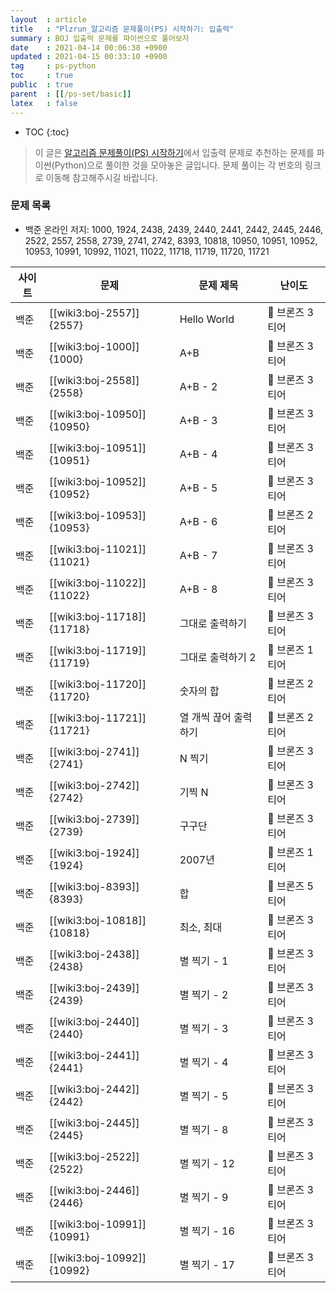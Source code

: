 ```yaml
---
layout  : article
title   : "Plzrun_알고리즘 문제풀이(PS) 시작하기: 입출력"
summary : BOJ 입출력 문제를 파이썬으로 풀어보자
date    : 2021-04-14 00:06:38 +0900
updated : 2021-04-15 00:33:10 +0900
tag     : ps-python
toc     : true
public  : true
parent  : [[/ps-set/basic]]
latex   : false
---
```

* TOC
{:toc}

> 이 글은 [알고리즘 문제풀이(PS) 시작하기](https://plzrun.tistory.com/entry/알고리즘-문제풀이PS-시작하기)에서 입출력 문제로 추천하는 문제를 파이썬(Python)으로 풀이한 것을 모아놓은 글입니다. 문제 풀이는 각 번호의 링크로 이동해 참고해주시길 바랍니다.

### 문제 목록

* 백준 온라인 저지: 1000, 1924, 2438, 2439, 2440, 2441, 2442, 2445, 2446, 2522, 2557, 2558, 2739, 2741, 2742, 8393, 10818, 10950, 10951, 10952, 10953, 10991, 10992, 11021, 11022, 11718, 11719, 11720, 11721

| 사이트 | 문제                       | 문제 제목               | 난이도          |
| ------ | -------------------------- | ----------------------- | --------------- |
| 백준   | [[wiki3:boj-2557]]{2557}   | Hello World             | 🥉 브론즈 3티어 |
| 백준   | [[wiki3:boj-1000]]{1000}   | A+B                     | 🥉 브론즈 3티어 |
| 백준   | [[wiki3:boj-2558]]{2558}   | A+B - 2                 | 🥉 브론즈 3티어 |
| 백준   | [[wiki3:boj-10950]]{10950} | A+B - 3                 | 🥉 브론즈 3티어 |
| 백준   | [[wiki3:boj-10951]]{10951} | A+B - 4                 | 🥉 브론즈 3티어 |
| 백준   | [[wiki3:boj-10952]]{10952} | A+B - 5                 | 🥉 브론즈 3티어 |
| 백준   | [[wiki3:boj-10953]]{10953} | A+B - 6                 | 🥉 브론즈 2티어 |
| 백준   | [[wiki3:boj-11021]]{11021} | A+B - 7                 | 🥉 브론즈 3티어 |
| 백준   | [[wiki3:boj-11022]]{11022} | A+B - 8                 | 🥉 브론즈 3티어 |
| 백준   | [[wiki3:boj-11718]]{11718} | 그대로 출력하기         | 🥉 브론즈 3티어 |
| 백준   | [[wiki3:boj-11719]]{11719} | 그대로 출력하기 2       | 🥉 브론즈 1티어 |
| 백준   | [[wiki3:boj-11720]]{11720} | 숫자의 합               | 🥉 브론즈 2티어 |
| 백준   | [[wiki3:boj-11721]]{11721} | 열 개씩 끊어 출력하기   | 🥉 브론즈 2티어 |
| 백준   | [[wiki3:boj-2741]]{2741}   | N 찍기                  | 🥉 브론즈 3티어 |
| 백준   | [[wiki3:boj-2742]]{2742}   | 기찍 N                  | 🥉 브론즈 3티어 |
| 백준   | [[wiki3:boj-2739]]{2739}   | 구구단                  | 🥉 브론즈 3티어 |
| 백준   | [[wiki3:boj-1924]]{1924}   | 2007년                  | 🥉 브론즈 1티어 |
| 백준   | [[wiki3:boj-8393]]{8393}   | 합                      | 🥉 브론즈 5티어 |
| 백준   | [[wiki3:boj-10818]]{10818} | 최소, 최대              | 🥉 브론즈 3티어 |
| 백준   | [[wiki3:boj-2438]]{2438}   | 별 찍기 - 1             | 🥉 브론즈 3티어 |
| 백준   | [[wiki3:boj-2439]]{2439}   | 별 찍기 - 2             | 🥉 브론즈 3티어 |
| 백준   | [[wiki3:boj-2440]]{2440}   | 별 찍기 - 3             | 🥉 브론즈 3티어 |
| 백준   | [[wiki3:boj-2441]]{2441}   | 별 찍기 - 4             | 🥉 브론즈 3티어 |
| 백준   | [[wiki3:boj-2442]]{2442}   | 별 찍기 - 5             | 🥉 브론즈 3티어 |
| 백준   | [[wiki3:boj-2445]]{2445}   | 별 찍기 - 8             | 🥉 브론즈 3티어 |
| 백준   | [[wiki3:boj-2522]]{2522}   | 별 찍기 - 12            | 🥉 브론즈 3티어 |
| 백준   | [[wiki3:boj-2446]]{2446}   | 별 찍기 - 9             | 🥉 브론즈 3티어 |
| 백준   | [[wiki3:boj-10991]]{10991} | 별 찍기 - 16            | 🥉 브론즈 3티어 |
| 백준   | [[wiki3:boj-10992]]{10992} | 별 찍기 - 17            | 🥉 브론즈 3티어 |
